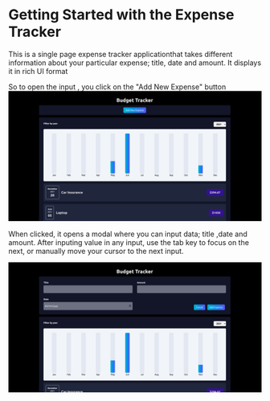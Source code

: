 # Getting Started with the Expense Tracker

This is a single page expense tracker applicationthat takes different information about your particular expense; title, date and amount. It displays it in rich UI format

So to open the input , you click on the "Add New Expense" button
![](images/expimage3.png)

When clicked, it opens a modal where you can input data; title ,date and amount. After inputing value in any input, use the tab key to focus on the next, or manually move your cursor to the next input.

![](images/expimage1.png)
